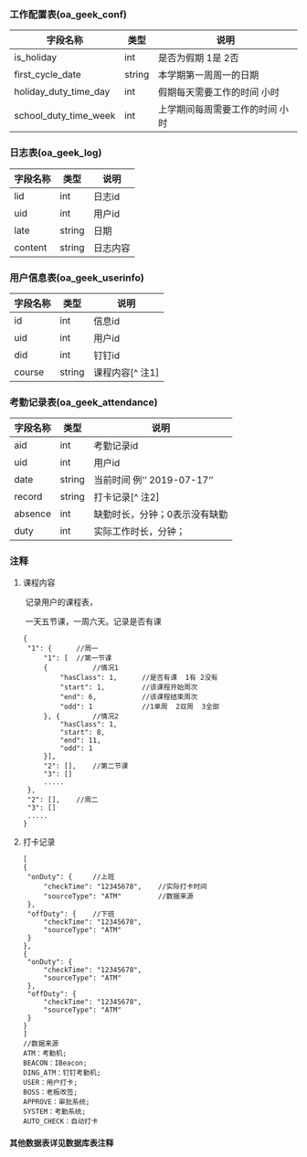 ### 工作配置表(oa_geek_conf)

| 字段名称              | 类型   | 说明                            |
| --------------------- | ------ | ------------------------------- |
| is_holiday            | int    | 是否为假期 1是  2否             |
| first_cycle_date      | string | 本学期第一周周一的日期          |
| holiday_duty_time_day | int    | 假期每天需要工作的时间 小时     |
| school_duty_time_week | int    | 上学期间每周需要工作的时间 小时 |

### 日志表(oa_geek_log)

| 字段名称 | 类型   | 说明     |
| -------- | ------ | -------- |
| lid      | int    | 日志id   |
| uid      | int    | 用户id   |
| late     | string | 日期     |
| content  | string | 日志内容 |

### 用户信息表(oa_geek_userinfo)

| 字段名称 | 类型   | 说明            |
| -------- | ------ | --------------- |
| id       | int    | 信息id          |
| uid      | int    | 用户id          |
| did      | int    | 钉钉id          |
| course   | string | 课程内容[^ 注1] |

### 考勤记录表(oa_geek_attendance)

| 字段名称 | 类型   | 说明                          |
| -------- | ------ | ----------------------------- |
| aid      | int    | 考勤记录id                    |
| uid      | int    | 用户id                        |
| date     | string | 当前时间 例‘’ 2019-07-17‘’    |
| record   | string | 打卡记录[^ 注2]               |
| absence  | int    | 缺勤时长，分钟；0表示没有缺勤 |
| duty     | int    | 实际工作时长，分钟；          |

### 注释

1. 课程内容

   ​	记录用户的课程表，

   ​	一天五节课，一周六天。记录是否有课

   ```
   {
   	"1": {		//周一
   		"1": [	//第一节课
   		{			//情况1	
   			"hasClass": 1,		//是否有课  1有 2没有
   			"start": 1,			//该课程开始周次
   			"end": 6,			//该课程结束周次
   			"odd": 1			//1单周  2双周  3全部
   		}, {		//情况2
   			"hasClass": 1,
   			"start": 8,
   			"end": 11,
   			"odd": 1
   		}],
   		"2": [],	//第二节课
   		"3": []
   		.....
   	},
   	"2": [],	//周二
   	"3": []
   	.....
   }
   ```

2. 打卡记录

   ```
   [
   {
   	"onDuty": {		//上班
   		"checkTime": "12345678",	//实际打卡时间
   		"sourceType": "ATM"			//数据来源
   	},
   	"offDuty": {	//下班
   		"checkTime": "12345678",
   		"sourceType": "ATM"
   	}
   }, 
   {
   	"onDuty": {
   		"checkTime": "12345678",
   		"sourceType": "ATM"
   	},
   	"offDuty": {
   		"checkTime": "12345678",
   		"sourceType": "ATM"
   	}
   }
   ]
   //数据来源
   ATM：考勤机;
   BEACON：IBeacon;
   DING_ATM：钉钉考勤机;
   USER：用户打卡;
   BOSS：老板改签;
   APPROVE：审批系统;
   SYSTEM：考勤系统;
   AUTO_CHECK：自动打卡
   ```

#### 其他数据表详见数据库表注释